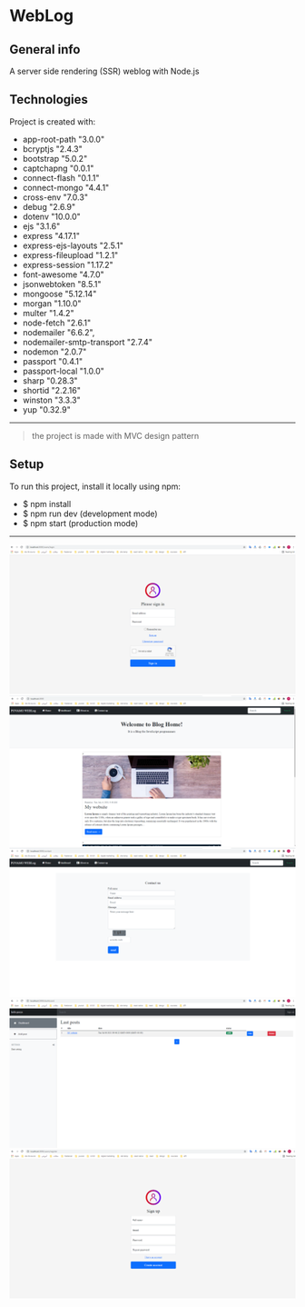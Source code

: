# WebLog
## General info
A server side rendering (SSR) weblog with Node.js

## Technologies
 Project is created with:
 *   app-root-path   "3.0.0"
 *   bcryptjs   "2.4.3"
 *   bootstrap   "5.0.2"
 *   captchapng   "0.0.1"
 *   connect-flash   "0.1.1"
 *   connect-mongo   "4.4.1"
 *   cross-env   "7.0.3"
 *   debug   "2.6.9"
 *   dotenv   "10.0.0"
 *   ejs   "3.1.6"
 *   express   "4.17.1"
 *   express-ejs-layouts   "2.5.1"
 *   express-fileupload   "1.2.1"
 *   express-session   "1.17.2"
 *   font-awesome    "4.7.0"
 *   jsonwebtoken   "8.5.1"
 *   mongoose   "5.12.14"
 *   morgan   "1.10.0"
 *   multer   "1.4.2"
 *   node-fetch   "2.6.1"
 *   nodemailer   "6.6.2",
 *   nodemailer-smtp-transport   "2.7.4"
 *   nodemon   "2.0.7"
 *   passport   "0.4.1"
 *   passport-local   "1.0.0"
 *   sharp   "0.28.3"
 *   shortid   "2.2.16"
 *   winston   "3.3.3"
 *   yup   "0.32.9"
***
> the project is made with MVC design pattern

## Setup
To run this project, install it locally using npm:
- $ npm install
- $ npm run dev (development mode)
- $ npm start (production mode)
***
![alt text](https://github.com/pooya13vm/webLog/blob/main/githubimgs/1.png)
![alt text](https://github.com/pooya13vm/webLog/blob/main/githubimgs/2.png)
![alt text](https://github.com/pooya13vm/webLog/blob/main/githubimgs/3.png)
![alt text](https://github.com/pooya13vm/webLog/blob/main/githubimgs/4.png)
![alt text](https://github.com/pooya13vm/webLog/blob/main/githubimgs/5.png)
